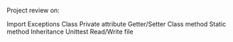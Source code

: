 Project review on:

Import
Exceptions
Class
Private attribute
Getter/Setter
Class method
Static method
Inheritance
Unittest
Read/Write file
